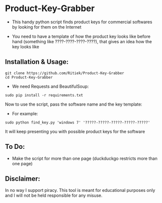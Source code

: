# Product-Key-Grabber

- This handy python script finds product keys for commercial softwares by looking for them on the Internet

- You need to have a template of how the product key looks like before hand (something like ????-????-????-????), that gives an idea how the key looks like

## Installation & Usage:

```
git clone https://github.com/Ritiek/Product-Key-Grabber
cd Product-Key-Grabber
```

- We need Requests and BeautifulSoup:

`sudo pip install -r requirements.txt`

Now to use the script, pass the software name and the key template:

- For example:

`sudo python find_key.py 'windows 7' '?????-?????-?????-?????-?????'`

It will keep presenting you with possible product keys for the software

## To Do:

- Make the script for more than one page (duckduckgo restricts more than one page)

## Disclaimer:

In no way I support piracy. This tool is meant for educational purposes only and I will not be held responsible for any misuse.
